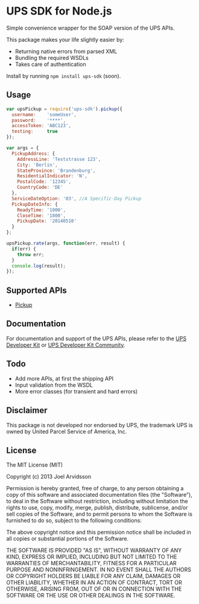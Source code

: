 UPS SDK for Node.js
===================

Simple convenience wrapper for the SOAP version of the UPS APIs. 

This package makes your life slightly easier by:

* Returning native errors from parsed XML
* Bundling the required WSDLs
* Takes care of authentication

Install by running `npm install ups-sdk` (soon).

Usage
-----

```js
var upsPickup = require('ups-sdk').pickup({
  username:    'someUser', 
  password:    '****', 
  accessToken: 'ABC123',
  testing:     true
});

var args = {
  PickupAddress: {
    AddressLine: 'Teststrasse 123',
    City: 'Berlin',
    StateProvince: 'Brandenburg',
    ResidentialIndicator: 'N',
    PostalCode: '12345',
    CountryCode: 'DE'
  },
  ServiceDateOption: '03', //A Specific-Day Pickup
  PickupDateInfo: {
    ReadyTime: '1000',
    CloseTime: '1800',
    PickupDate: '20140510'
  }
};

upsPickup.rate(args, function(err, result) {
  if(err) {
    throw err;
  }
  console.log(result);
});
```

Supported APIs
--------------
* [Pickup](https://developerkitcommunity.ups.com/index.php/Pickup_Package_Web_Services_Developers_Guide_-_December_30,_2013)

Documentation
-------------
For documentation and support of the UPS APIs, please refer to the [UPS Developer Kit](https://www.ups.com/upsdeveloperkit/) or [UPS Developer Kit Community](https://developerkitcommunity.ups.com/).

Todo
----
* Add more APIs, at first the shipping API
* Input validation from the WSDL
* More error classes (for transient and hard errors)

Disclaimer
----------
This package is not developed nor endorsed by UPS, the trademark UPS is owned by United Parcel Service of America, Inc.

License
-------
The MIT License (MIT)

Copyright (c) 2013 Joel Arvidsson

Permission is hereby granted, free of charge, to any person obtaining a copy
of this software and associated documentation files (the "Software"), to deal
in the Software without restriction, including without limitation the rights
to use, copy, modify, merge, publish, distribute, sublicense, and/or sell
copies of the Software, and to permit persons to whom the Software is
furnished to do so, subject to the following conditions:

The above copyright notice and this permission notice shall be included in
all copies or substantial portions of the Software.

THE SOFTWARE IS PROVIDED "AS IS", WITHOUT WARRANTY OF ANY KIND, EXPRESS OR
IMPLIED, INCLUDING BUT NOT LIMITED TO THE WARRANTIES OF MERCHANTABILITY,
FITNESS FOR A PARTICULAR PURPOSE AND NONINFRINGEMENT. IN NO EVENT SHALL THE
AUTHORS OR COPYRIGHT HOLDERS BE LIABLE FOR ANY CLAIM, DAMAGES OR OTHER
LIABILITY, WHETHER IN AN ACTION OF CONTRACT, TORT OR OTHERWISE, ARISING FROM,
OUT OF OR IN CONNECTION WITH THE SOFTWARE OR THE USE OR OTHER DEALINGS IN
THE SOFTWARE.
